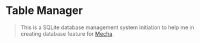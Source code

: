Table Manager
=============

> This is a SQLite database management system initiation to help me in creating database feature for [Mecha](https://github.com/mecha-cms).